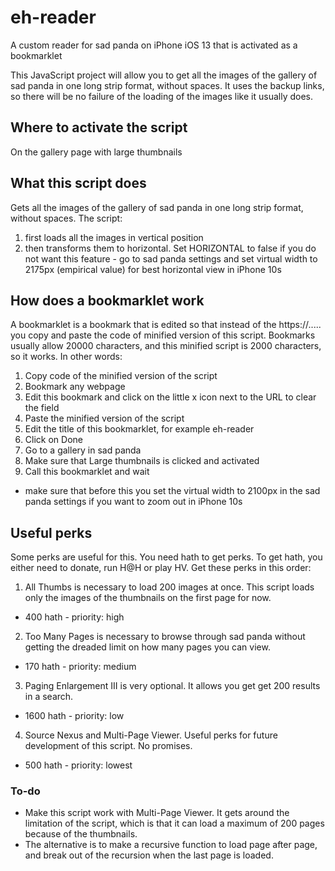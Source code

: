 # eh-reader

A custom reader for sad panda on iPhone iOS 13 that is activated as a bookmarklet

This JavaScript project will allow you to get all the images of the gallery of sad panda in one long strip format, without spaces. It uses the backup links, so there will be no failure of the loading of the images like it usually does.

## Where to activate the script

On the gallery page with large thumbnails

## What this script does

Gets all the images of the gallery of sad panda in one long strip format, without spaces. The script:

  1. first loads all the images in vertical position
  2. then transforms them to horizontal. Set HORIZONTAL to false if you do not want this feature
    - go to sad panda settings and set virtual width to 2175px (empirical value) for best horizontal view in iPhone 10s

## How does a bookmarklet work

A bookmarklet is a bookmark that is edited so that instead of the https://..... you copy and paste the code of minified version of this script. Bookmarks usually allow 20000 characters, and this minified script is 2000 characters, so it works. In other words:

1. Copy code of the minified version of the script
2. Bookmark any webpage
3. Edit this bookmark and click on the little x icon next to the URL to clear the field
4. Paste the minified version of the script
5. Edit the title of this bookmarklet, for example eh-reader
6. Click on Done
7. Go to a gallery in sad panda
8. Make sure that Large thumbnails is clicked and activated
9. Call this bookmarklet and wait
  - make sure that before this you set the virtual width to 2100px in the sad panda settings if you want to zoom out in iPhone 10s


## Useful perks

Some perks are useful for this. You need hath to get perks. To get hath, you either need to donate, run H@H or play HV. Get these perks in this order:

1. All Thumbs is necessary to load 200 images at once. This script loads only the images of the thumbnails on the first page for now.
  - 400 hath - priority: high
2. Too Many Pages is necessary to browse through sad panda without getting the dreaded limit on how many pages you can view.
  - 170 hath - priority: medium
3. Paging Enlargement III is very optional. It allows you get get 200 results in a search.
  - 1600 hath - priority: low
4. Source Nexus and Multi-Page Viewer. Useful perks for future development of this script. No promises.
  - 500 hath - priority: lowest


### To-do

- Make this script work with Multi-Page Viewer. It gets around the limitation of the script, which is that it can load a maximum of 200 pages because of the thumbnails.
- The alternative is to make a recursive function to load page after page, and break out of the recursion when the last page is loaded.
